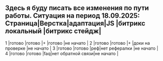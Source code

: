 Здесь я буду писать все изменения по пути работы. Ситуация на период 
18.09.2025: 
Страница|Верстка|адаптация|JS |битрикс локальный |битрикс стейдж| 
------------------------------------------------------------------ 
1	|готово |готово	  |+  |готово            |не начато     |
2	|готово |готово   |+  |доки на проверке  |не начато	| 
3	|готово |готово   |реф|нет рефералки	 |не начато	| 
4	|готово |готово   |faq|нет обратной связи|не начато	|

